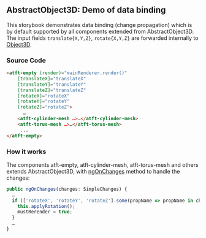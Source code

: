 ## AbstractObject3D: Demo of data binding

This storybook demonstrates data binding (change propagation) which is by default supported by all components extended from AbstractObject3D.
The input fields `translate{X,Y,Z}`, `rotate{X,Y,Z}` are forwarded internally to [Object3D](https://threejs.org/docs/#api/en/core/Object3D).

### Source Code

```html
<atft-empty (render)="mainRenderer.render()"
    [translateX]="translateX"
    [translateY]="translateY"
    [translateZ]="translateZ"
    [rotateX]="rotateX"
    [rotateY]="rotateY"
    [rotateZ]="rotateZ">
      …
    <atft-cylinder-mesh …>…</atft-cylinder-mesh>
    <atft-torus-mesh …>…</atft-torus-mesh>
     ...
</atft-empty>
```

### How it works

The components atft-empty, atft-cylinder-mesh, atft-torus-mesh and others extends AbstractObject3D, with [ngOnChanges](https://angular.io/api/core/OnChanges) method to handle the changes:
 
```typescript
public ngOnChanges(changes: SimpleChanges) {
  …
  if (['rotateX', 'rotateY', 'rotateZ'].some(propName => propName in changes)) {
    this.applyRotation();
    mustRerender = true;
  }
  …
}
```
